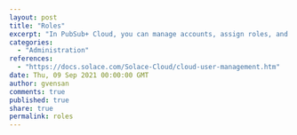 ```yaml
---
layout: post
title: "Roles"
excerpt: "In PubSub+ Cloud, you can manage accounts, assign roles, and set permissions to allow or deny access to different sets of event broker services."
categories:
  - "Administration"
references:
  - "https://docs.solace.com/Solace-Cloud/cloud-user-management.htm"
date: Thu, 09 Sep 2021 00:00:00 GMT
author: gvensan
comments: true
published: true
share: true
permalink: roles
---
```


